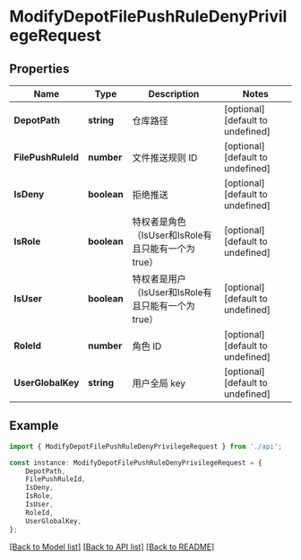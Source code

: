 # ModifyDepotFilePushRuleDenyPrivilegeRequest


## Properties

Name | Type | Description | Notes
------------ | ------------- | ------------- | -------------
**DepotPath** | **string** | 仓库路径 | [optional] [default to undefined]
**FilePushRuleId** | **number** | 文件推送规则 ID | [optional] [default to undefined]
**IsDeny** | **boolean** | 拒绝推送 | [optional] [default to undefined]
**IsRole** | **boolean** | 特权者是角色（IsUser和IsRole有且只能有一个为true） | [optional] [default to undefined]
**IsUser** | **boolean** | 特权者是用户（IsUser和IsRole有且只能有一个为true） | [optional] [default to undefined]
**RoleId** | **number** | 角色 ID | [optional] [default to undefined]
**UserGlobalKey** | **string** | 用户全局 key | [optional] [default to undefined]

## Example

```typescript
import { ModifyDepotFilePushRuleDenyPrivilegeRequest } from './api';

const instance: ModifyDepotFilePushRuleDenyPrivilegeRequest = {
    DepotPath,
    FilePushRuleId,
    IsDeny,
    IsRole,
    IsUser,
    RoleId,
    UserGlobalKey,
};
```

[[Back to Model list]](../README.md#documentation-for-models) [[Back to API list]](../README.md#documentation-for-api-endpoints) [[Back to README]](../README.md)
